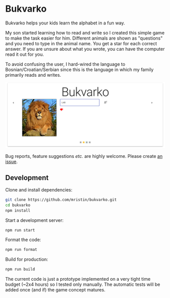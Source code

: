 Bukvarko
========
Bukvarko helps your kids learn the alphabet in a fun way.

My son started learning how to read and write so I created this simple game
to make the task easier for him. Different animals are shown as "questions" and 
you need to type in the animal name. You get a star for each correct answer. 
If you are unsure about what you wrote, you can have the computer read it out for you.

To avoid confusing the user, I hard-wired the language to Bosnian/Croatian/Serbian
since this is the language in which my family primarily reads and writes.

![screenshot](https://raw.githubusercontent.com/mristin/bukvarko/master/screenshot.png)

Bug reports, feature suggestions *etc.* are highly welcome. Please create 
[an issue](https://github.com/mristin/bukvarko/issues/new). 

Development
-----------

Clone and install dependencies:

```bash
git clone https://github.com/mristin/bukvarko.git
cd bukvarko
npm install
```

Start a development server:

```bash
npm run start
```

Format the code:

```bash
npm run format
```

Build for production:

```bash
npm run build
```

The current code is just a prototype implemented on a very tight 
time budget (~2x4 hours) so I tested only manually.
The automatic tests will be added once (and if) the game concept matures.
